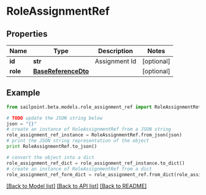 # RoleAssignmentRef


## Properties

Name | Type | Description | Notes
------------ | ------------- | ------------- | -------------
**id** | **str** | Assignment Id | [optional] 
**role** | [**BaseReferenceDto**](BaseReferenceDto.md) |  | [optional] 

## Example

```python
from sailpoint.beta.models.role_assignment_ref import RoleAssignmentRef

# TODO update the JSON string below
json = "{}"
# create an instance of RoleAssignmentRef from a JSON string
role_assignment_ref_instance = RoleAssignmentRef.from_json(json)
# print the JSON string representation of the object
print RoleAssignmentRef.to_json()

# convert the object into a dict
role_assignment_ref_dict = role_assignment_ref_instance.to_dict()
# create an instance of RoleAssignmentRef from a dict
role_assignment_ref_form_dict = role_assignment_ref.from_dict(role_assignment_ref_dict)
```
[[Back to Model list]](../README.md#documentation-for-models) [[Back to API list]](../README.md#documentation-for-api-endpoints) [[Back to README]](../README.md)


